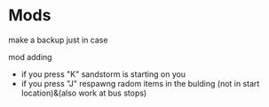 # Mods
make a backup just in case

mod adding 
- if you press "K" sandstorm is starting on you
- if you press "J" respawng radom items in the bulding (not in start location)&(also work at bus stops)
